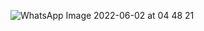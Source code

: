 ![WhatsApp Image 2022-06-02 at 04 48 21](https://user-images.githubusercontent.com/69655703/171581080-0accf1bc-39b5-4254-8049-e1a6b1a3b326.jpeg)
